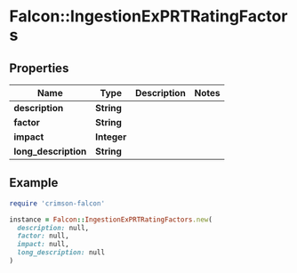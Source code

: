 # Falcon::IngestionExPRTRatingFactors

## Properties

| Name | Type | Description | Notes |
| ---- | ---- | ----------- | ----- |
| **description** | **String** |  |  |
| **factor** | **String** |  |  |
| **impact** | **Integer** |  |  |
| **long_description** | **String** |  |  |

## Example

```ruby
require 'crimson-falcon'

instance = Falcon::IngestionExPRTRatingFactors.new(
  description: null,
  factor: null,
  impact: null,
  long_description: null
)
```

